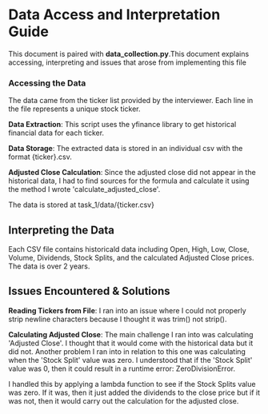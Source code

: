 # Data Access and Interpretation Guide
This document is paired with **data_collection.py**.This document explains accessing, interpreting and issues that arose from implementing this file

### Accessing the Data
The data came from the ticker list provided by the interviewer. Each line in the file represents a unique stock ticker. 

**Data Extraction**: This script uses the yfinance library to get historical financial data for each ticker. 

**Data Storage**: The extracted data is stored in an individual csv with the format {ticker}.csv. 

**Adjusted Close Calculation**: Since the adjusted close did not appear in the historical data, I had to find sources for the formula and calculate it using the method I wrote 'calculate_adjusted_close'.

The data is stored at task_1/data/{ticker.csv}

## Interpreting the Data
Each CSV file contains historicald data including Open, High, Low, Close, Volume, Dividends, Stock Splits, and the calculated Adjusted Close prices. The data is over 2 years. 

## Issues Encountered & Solutions
**Reading Tickers from File**: I ran into an issue where I could not properly strip newline characters because I thought it was trim() not strip(). 

**Calculating Adjusted Close**: The main challenge I ran into was calculating 'Adjusted Close'. I thought that it would come with the historical data but it did not. Another problem I ran into in relation to this one was calculating when the 'Stock Split' value was zero. I understood that if the 'Stock Split' value was 0, then it could result in a runtime error: ZeroDivisionError. 

I handled this by applying a lambda function to see if the Stock Splits value was zero. If it was, then it just added the dividends to the close price but if it was not, then it would carry out the calculation for the adjusted close.

```python

```
